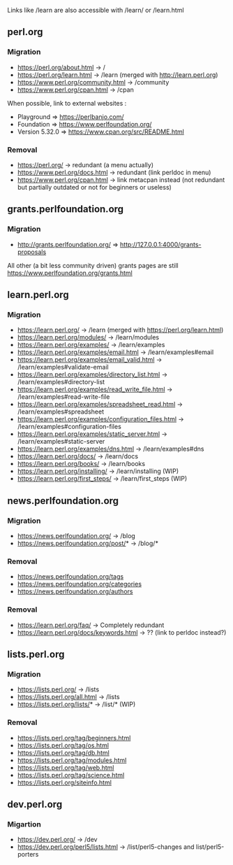 Links like /learn are also accessible with /learn/ or /learn.html

## perl.org
### Migration
* https://perl.org/about.html -> /
* https://perl.org/learn.html -> /learn (merged with http://learn.perl.org)
* https://www.perl.org/community.html -> /community
* https://www.perl.org/cpan.html -> /cpan

When possible, link to external websites :
* Playground => https://perlbanjo.com/
* Foundation => https://www.perlfoundation.org/
* Version 5.32.0 => https://www.cpan.org/src/README.html

### Removal
* https://perl.org/ -> redundant (a menu actually)
* https://www.perl.org/docs.html -> redundant (link perldoc in menu)
* https://www.perl.org/cpan.html -> link metacpan instead (not redundant but partially outdated or not for beginners or useless)

## grants.perlfoundation.org
### Migration
* http://grants.perlfoundation.org/ => http://127.0.0.1:4000/grants-proposals

All other (a bit less community driven) grants pages are still https://www.perlfoundation.org/grants.html

## learn.perl.org
### Migration
* https://learn.perl.org/ -> /learn (merged with https://perl.org/learn.html)
* https://learn.perl.org/modules/ -> /learn/modules
* https://learn.perl.org/examples/ -> /learn/examples
* https://learn.perl.org/examples/email.html -> /learn/examples#email
* https://learn.perl.org/examples/email_valid.html -> /learn/examples#validate-email
* https://learn.perl.org/examples/directory_list.html -> /learn/examples#directory-list
* https://learn.perl.org/examples/read_write_file.html -> /learn/examples#read-write-file
* https://learn.perl.org/examples/spreadsheet_read.html -> /learn/examples#spreadsheet
* https://learn.perl.org/examples/configuration_files.html -> /learn/examples#configuration-files
* https://learn.perl.org/examples/static_server.html -> /learn/examples#static-server
* https://learn.perl.org/examples/dns.html -> /learn/examples#dns
* https://learn.perl.org/docs/ -> /learn/docs
* https://learn.perl.org/books/ -> /learn/books
* https://learn.perl.org/installing/ -> /learn/installing (WIP)
* https://learn.perl.org/first_steps/ -> /learn/first_steps (WIP)

## news.perlfoundation.org
### Migration
* https://news.perlfoundation.org/ -> /blog
* https://news.perlfoundation.org/post/* -> /blog/*

### Removal
* https://news.perlfoundation.org/tags
* https://news.perlfoundation.org/categories
* https://news.perlfoundation.org/authors

### Removal
* https://learn.perl.org/faq/ -> Completely redundant
* https://learn.perl.org/docs/keywords.html -> ?? (link to perldoc instead?)

## lists.perl.org
### Migration
* https://lists.perl.org/ -> /lists
* https://lists.perl.org/all.html -> /lists
* https://lists.perl.org/lists/* -> /list/* (WIP) 

### Removal
* https://lists.perl.org/tag/beginners.html
* https://lists.perl.org/tag/os.html
* https://lists.perl.org/tag/db.html
* https://lists.perl.org/tag/modules.html
* https://lists.perl.org/tag/web.html
* https://lists.perl.org/tag/science.html
* https://lists.perl.org/siteinfo.html

## dev.perl.org
### Migartion
* https://dev.perl.org/ -> /dev
* https://dev.perl.org/perl5/lists.html -> /list/perl5-changes and list/perl5-porters

